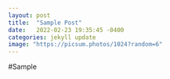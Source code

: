```yaml
---
layout: post
title:  "Sample Post"
date:   2022-02-23 19:35:45 -0400
categories: jekyll update
image: "https://picsum.photos/1024?random=6"
---
```

#Sample

